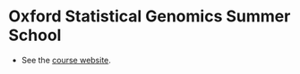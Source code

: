 # Oxford Statistical Genomics Summer School

* See the [course website](https://www.conted.ox.ac.uk/courses/oxford-statistical-genomics-summer-school).
